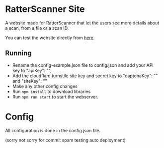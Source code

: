 # RatterScanner Site

A website made for RatterScanner that let the users see more details about a scan, from a file or a scan ID.

You can test the website directly from [here](https://scan.ratterscanner.com/).

## Running

- Rename the config-example.json file to config.json and add your API key to "apiKey": "<apikeyGoHere>",
- Add the cloudflare turnstile site key and secret key to  "captchaKey": "<secretKeyGoHere>" and "siteKey": "<siteKeygoHere>"
- Make any other config changes 
- Run `npm install` to download libraries
- Run `npm run start` to start the webserver.

# Config
All configuration is done in the config.json file.

(sorry not sorry for commit spam testing auto deployment)
